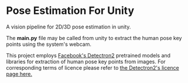 # Pose Estimation For Unity
A vision pipeline for 2D/3D pose estimation in unity.

The **main.py** file may be called from unity to extract the human pose key points using the system's webcam.

This project employs [Facebook's Detectron2](https://github.com/facebookresearch/detectron2) pretrained models
and libraries for extraction of human pose key points from images. For corresponding terms of licence please 
refer to [the Detectron2's licence page here.](https://github.com/facebookresearch/detectron2/blob/master/LICENSE)


